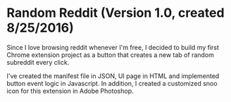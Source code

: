 # Random Reddit (Version 1.0, created 8/25/2016)
Since I love browsing reddit whenever I'm free, I decided to build my first Chrome extension project as a button that creates a new tab of random subreddit every click.

I've created the manifest file in JSON, UI page in HTML and implemented button event logic in Javascript. In addition, I created a customized snoo icon for this extension in Adobe Photoshop. 
